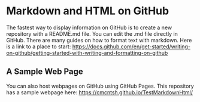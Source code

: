 # Markdown and HTML on GitHub

The fastest way to display information on GitHub is to create a new repository with a README.md file. You can edit the .md file directly in GitHub. There are many guides on how to format text with markdown. Here is a link to a place to start: https://docs.github.com/en/get-started/writing-on-github/getting-started-with-writing-and-formatting-on-github

## A Sample Web Page

You can also host webpages on GitHub using GitHub Pages. This repository has a sample webpage here: https://cmcntsh.github.io/TestMarkdownHtml/

